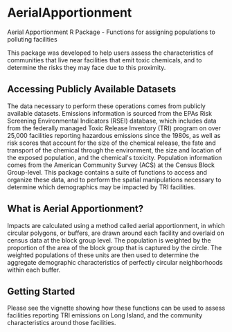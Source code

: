 # AerialApportionment
Aerial Apportionment R Package - Functions for assigning populations to polluting facilities

This package was developed to help users assess the characteristics of communities that live near facilities that emit toxic chemicals, and to determine the risks they may face due to this proximity. 

## Accessing Publicly Available Datasets
The data necessary to perform these operations comes from publicly available datasets. Emissions information is sourced from the EPAs Risk Screening Environmental Indicators (RSEI) database, which includes data from the federally managed Toxic Release Inventory (TRI) program on over 25,000 facilities reporting hazardous emissions since the 1980s, as well as risk scores that account for the size of the chemical release, the fate and transport of the chemical through the environment, the size and location of the exposed population, and the chemical's toxicity. Population information comes from the American Community Survey (ACS) at the Census Block Group-level. This package contains a suite of functions to access and organize these data, and to perform the spatial manipulations necessary to determine which demographics may be impacted by TRI facilities.

## What is Aerial Apportionment?
Impacts are calculated using a method called aerial apportionment, in which circular polygons, or buffers, are drawn around each facility and overlaid on census data at the block group level. The population is weighted by the proportion of the area of the block group that is captured by the circle. The weighted populations of these units are then used to determine the aggregate demographic characteristics of perfectly circular neighborhoods within each buffer. 

## Getting Started
Please see the vignette showing how these functions can be used to assess facilities reporting TRI emissions on Long Island, and the community characteristics around those facilities.




